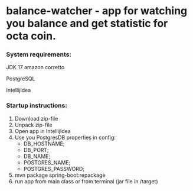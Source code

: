 # balance-watcher - app for watching you balance and get statistic for octa coin.

### System requirements:
JDK 17 amazon corretto

PostgreSQL

IntellijIdea

### Startup instructions:
1. Download zip-file
2. Unpack zip-file
3. Open app in IntellijIdea
4. Use you PostgresDB properties in config:
    - DB_HOSTNAME;
    - DB_PORT;
    - DB_NAME;
    - POSTGRES_NAME;
    - POSTGRES_PASSWORD;
5. mvn package spring-boot:repackage
6. run app from main class or from terminal (jar file in /target)